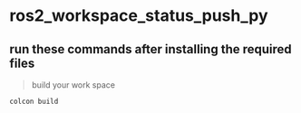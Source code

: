 # ros2_workspace_status_push_py

## run these commands after installing the required files

> build your work space
```
colcon build
```
